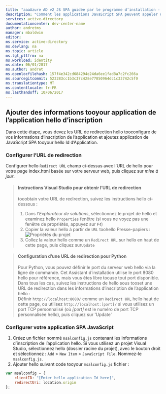 ```yaml
---
title: "aaaAzure AD v2 JS SPA guidée par le programme d’installation - configuration (ARP) | Documents Microsoft"
description: "Comment les applications JavaScript SPA peuvent appeler une API qui nécessite des jetons d’accès à partir d’un point de terminaison Azure Active Directory v2 (ARP)"
services: active-directory
documentationcenter: dev-center-name
author: andretms
manager: mbaldwin
editor: 
ms.service: active-directory
ms.devlang: na
ms.topic: article
ms.tgt_pltfrm: na
ms.workload: identity
ms.date: 06/01/2017
ms.author: andret
ms.openlocfilehash: 157f4e342cd684294e24da6ee1fad8a7c2fc266a
ms.sourcegitcommit: 523283cc1b3c37c428e77850964dc1c33742c5f0
ms.translationtype: MT
ms.contentlocale: fr-FR
ms.lasthandoff: 10/06/2017
---
```

## <a name="add-hello-applications-registration-information-tooyour-app"></a>Ajouter des informations tooyour application de l’application hello d’inscription

Dans cette étape, vous devez les URL de redirection hello tooconfigure de vos informations d’inscription de l’application et ajoutez application de JavaScript SPA tooyour hello Id d’Application.

### <a name="configure-redirect-url"></a>Configurer l’URL de redirection

Configurer hello `Redirect URL` champ ci-dessus avec l’URL de hello pour votre page index.html basée sur votre serveur web, puis cliquez sur *mise à jour*.


> #### <a name="visual-studio-instructions-for-obtaining-redirect-url"></a>Instructions Visual Studio pour obtenir l’URL de redirection
> tooobtain votre URL de redirection, suivez les instructions hello ci-dessous :
> 1.    Dans *l’Explorateur de solutions*, sélectionnez le projet de hello et examinez hello `Properties` fenêtre (si vous ne voyez pas une fenêtre de propriétés, appuyez sur `F4`)
> 2.    Copier la valeur hello à partir de `URL` toohello Presse-papiers :<br/> ![Propriétés du projet](media/active-directory-singlepageapp-javascriptspa-configure/vs-project-properties-screenshot.png)<br />
> 3.    Collez la valeur hello comme un `Redirect URL` sur hello en haut de cette page, puis cliquez sur`Update`

<p/>

> #### <a name="setting-redirect-url-for-python"></a>Configuration d’une URL de redirection pour Python
> Pour Python, vous pouvez définir le port du serveur web hello via la ligne de commande. Cet Assistant d’installation utilise le port 8080 hello pour référence, mais vous êtes libre toouse tout port disponible. Dans tous les cas, suivez les instructions de hello sous tooset une URL de redirection dans les informations d’inscription de l’application hello :<br/>
> Définir `http://localhost:8080/` comme un `Redirect URL` hello haut de cette page, ou utilisez `http://localhost:[port]/` si vous utilisez un port TCP personnalisé (où *[port]* est le numéro de port TCP personnalisée hello), puis cliquez sur 'Update'

### <a name="configure-your-javascript-spa-application"></a>Configurer votre application SPA JavaScript

1.  Créez un fichier nommé `msalconfig.js` contenant les informations d’inscription de l’application hello. Si vous utilisez un projet Visual Studio, sélectionnez hello (dossier racine du projet), avec le bouton droit et sélectionnez : `Add`  >  `New Item`  >  `JavaScript File`. Nommez-le `msalconfig.js`.
2.  Ajouter hello suivant code tooyour `msalconfig.js` fichier :

```javascript
var msalconfig = {
    clientID: "[Enter hello application Id here]",
    redirectUri: location.origin
};
``` 
